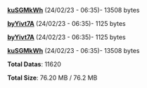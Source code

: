 [**kuSGMkWh**](/data/kuSGMkWh.txt) (24/02/23 - 06:35)- 13508 bytes

[**byYivt7A**](/data/byYivt7A.txt) (24/02/23 - 06:35)- 1125 bytes

[**byYivt7A**](/data/byYivt7A.txt) (24/02/23 - 06:35)- 1125 bytes

[**kuSGMkWh**](/data/kuSGMkWh.txt) (24/02/23 - 06:35)- 13508 bytes

**Total Datas**: 11620

**Total Size**: 76.20 MB / 76.2 MB